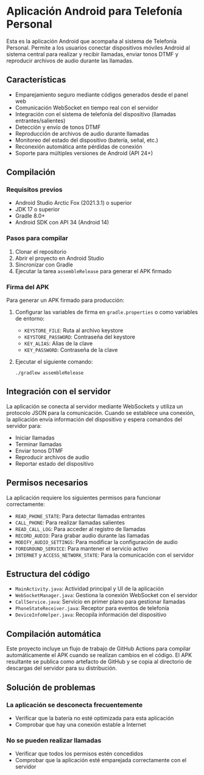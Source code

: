 # Aplicación Android para Telefonía Personal

Esta es la aplicación Android que acompaña al sistema de Telefonía Personal. Permite a los usuarios conectar dispositivos móviles Android al sistema central para realizar y recibir llamadas, enviar tonos DTMF y reproducir archivos de audio durante las llamadas.

## Características

- Emparejamiento seguro mediante códigos generados desde el panel web
- Comunicación WebSocket en tiempo real con el servidor
- Integración con el sistema de telefonía del dispositivo (llamadas entrantes/salientes)
- Detección y envío de tonos DTMF
- Reproducción de archivos de audio durante llamadas
- Monitoreo del estado del dispositivo (batería, señal, etc.)
- Reconexión automática ante pérdidas de conexión
- Soporte para múltiples versiones de Android (API 24+)

## Compilación

### Requisitos previos

- Android Studio Arctic Fox (2021.3.1) o superior
- JDK 17 o superior
- Gradle 8.0+
- Android SDK con API 34 (Android 14)

### Pasos para compilar

1. Clonar el repositorio
2. Abrir el proyecto en Android Studio
3. Sincronizar con Gradle
4. Ejecutar la tarea `assembleRelease` para generar el APK firmado

### Firma del APK

Para generar un APK firmado para producción:

1. Configurar las variables de firma en `gradle.properties` o como variables de entorno:
   - `KEYSTORE_FILE`: Ruta al archivo keystore
   - `KEYSTORE_PASSWORD`: Contraseña del keystore
   - `KEY_ALIAS`: Alias de la clave
   - `KEY_PASSWORD`: Contraseña de la clave

2. Ejecutar el siguiente comando:
   ```
   ./gradlew assembleRelease
   ```

## Integración con el servidor

La aplicación se conecta al servidor mediante WebSockets y utiliza un protocolo JSON para la comunicación. Cuando se establece una conexión, la aplicación envía información del dispositivo y espera comandos del servidor para:

- Iniciar llamadas
- Terminar llamadas
- Enviar tonos DTMF
- Reproducir archivos de audio
- Reportar estado del dispositivo

## Permisos necesarios

La aplicación requiere los siguientes permisos para funcionar correctamente:

- `READ_PHONE_STATE`: Para detectar llamadas entrantes
- `CALL_PHONE`: Para realizar llamadas salientes
- `READ_CALL_LOG`: Para acceder al registro de llamadas
- `RECORD_AUDIO`: Para grabar audio durante las llamadas
- `MODIFY_AUDIO_SETTINGS`: Para modificar la configuración de audio
- `FOREGROUND_SERVICE`: Para mantener el servicio activo
- `INTERNET` y `ACCESS_NETWORK_STATE`: Para la comunicación con el servidor

## Estructura del código

- `MainActivity.java`: Actividad principal y UI de la aplicación
- `WebSocketManager.java`: Gestiona la conexión WebSocket con el servidor
- `CallService.java`: Servicio en primer plano para gestionar llamadas
- `PhoneStateReceiver.java`: Receptor para eventos de telefonía
- `DeviceInfoHelper.java`: Recopila información del dispositivo

## Compilación automática

Este proyecto incluye un flujo de trabajo de GitHub Actions para compilar automáticamente el APK cuando se realizan cambios en el código. El APK resultante se publica como artefacto de GitHub y se copia al directorio de descargas del servidor para su distribución.

## Solución de problemas

### La aplicación se desconecta frecuentemente
- Verificar que la batería no esté optimizada para esta aplicación
- Comprobar que hay una conexión estable a Internet

### No se pueden realizar llamadas
- Verificar que todos los permisos estén concedidos
- Comprobar que la aplicación esté emparejada correctamente con el servidor